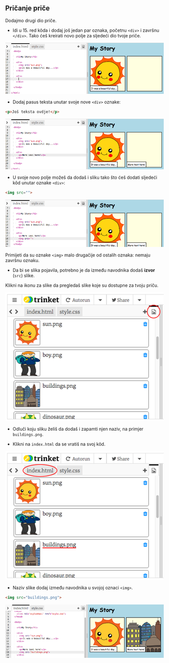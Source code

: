 ## Pričanje priče

Dodajmo drugi dio priče.

+ Idi u 15. red kôda i dodaj još jedan par oznaka, početnu `<div>` i završnu `</div>`. Tako ćeš kreirati novo polje za sljedeći dio tvoje priče.

![screenshot](images/story-div.png)

+ Dodaj pasus teksta unutar svoje nove `<div>` oznake:

```html
<p>Još teksta ovdje!</p>
```

![screenshot](images/story-paragraph.png)

+ U svoje novo polje možeš da dodaš i sliku tako što ćeš dodati sljedeći kôd unutar oznake `<div>`:

```html
<img src="">
```

![screenshot](images/story-img-tag.png)

Primijeti da su oznake `<img>` malo drugačije od ostalih oznaka: nemaju završnu oznaku.

+ Da bi se slika pojavila, potrebno je da između navodnika dodaš **izvor** (`src`) slike.

Klikni na ikonu za slike da pregledaš slike koje su dostupne za tvoju priču.

![screenshot](images/story-see-images.png)

+ Odluči koju sliku želiš da dodaš i zapamti njen naziv, na primjer `buildings.png`.

+ Klikni na `index.html` da se vratiš na svoj kôd.

![screenshot](images/story-image-name.png)

+ Naziv slike dodaj između navodnika u svojoj oznaci `<img>`.

```html
<img src="buildings.png">
```

![screenshot](images/story-image-name-add.png)